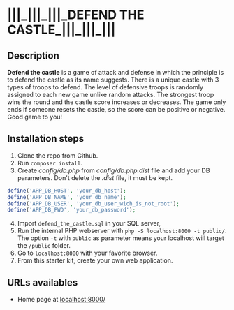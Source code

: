 # |||\_|||\_|||\_DEFEND THE CASTLE\_|||\_|||\_|||

## Description

**Defend the castle** is a game of attack and defense in which the principle is to defend the castle as its name suggests.
There is a unique castle with 3 types of troops to defend. The level of defensive troops is randomly assigned to each new game unlike random attacks. The strongest troop wins the round and the castle score increases or decreases. The game only ends if someone resets the castle, so the score can be positive or negative.
Good game to you!

## Installation steps

1. Clone the repo from Github.
2. Run `composer install`.
3. Create *config/db.php* from *config/db.php.dist* file and add your DB parameters. Don't delete the *.dist* file, it must be kept.
```php
define('APP_DB_HOST', 'your_db_host');
define('APP_DB_NAME', 'your_db_name');
define('APP_DB_USER', 'your_db_user_wich_is_not_root');
define('APP_DB_PWD', 'your_db_password');
```
4. Import `defend_the_castle.sql` in your SQL server,
5. Run the internal PHP webserver with `php -S localhost:8000 -t public/`. The option `-t` with `public` as parameter means your localhost will target the `/public` folder.
6. Go to `localhost:8000` with your favorite browser.
7. From this starter kit, create your own web application.

## URLs availables

* Home page at [localhost:8000/](localhost:8000/game/play)
